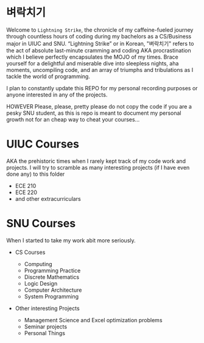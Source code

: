 # 벼락치기

Welcome to ```Lightning Strike```, the chronicle of my caffeine-fueled journey through countless hours of coding during my bachelors as a CS/Business major in UIUC and SNU. “Lightning Strike” or in Korean, "벼락치기" refers to the act of absolute last-minute cramming and coding AKA procrastination which I believe perfectly encapsulates the MOJO of my times. Brace yourself for a delightful and miserable dive into sleepless nights, aha moments, uncompiling code, and an array of triumphs and tribulations as I tackle the world of programming.

I plan to constantly update this REPO for my personal recording purposes or anyone interested in any of the projects. 

HOWEVER Please, please, pretty please do not copy the code if you are a pesky SNU student, as this is repo is meant to document my personal growth not for an cheap way to cheat your courses... 

# UIUC Courses
AKA the prehistoric times when I rarely kept track of my code work and projects. I will try to scramble as many interesting projects (if I have even done any) to this folder

+ ECE 210
+ ECE 220
+ and other extracurriculars 

# SNU Courses
When I started to take my work abit more seriously.
+ CS Courses
  + Computing
  + Programming Practice
  + Discrete Mathematics
  + Logic Design
  + Computer Architecture
  + System Programming

+ Other interesting Projects
  + Management Science and Excel optimization problems
  + Seminar projects
  + Personal Things
